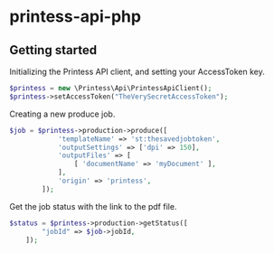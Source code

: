 # printess-api-php

## Getting started ##

Initializing the Printess API client, and setting your AccessToken key.

```php
$printess = new \Printess\Api\PrintessApiClient();
$printess->setAccessToken("TheVerySecretAccessToken");
``` 

Creating a new produce job.

```php
$job = $printess->production->produce([
            'templateName' => 'st:thesavedjobtoken',
            'outputSettings' => ['dpi' => 150],
            'outputFiles' => [
                [ 'documentName' => 'myDocument' ],
            ],
            'origin' => 'printess',
        ]);
```


Get the job status with the link to the pdf file.

```php
$status = $printess->production->getStatus([
        "jobId" => $job->jobId,
    ]);
```
